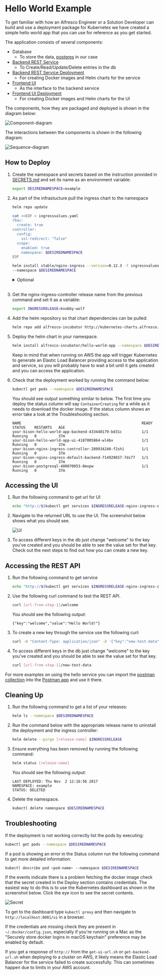 # Hello World Example

To get familiar with how an Alfresco Engineer or a Solution Developer can build and use a deployment package for Kubernetes 
we have created a simple hello world app that you can use for reference as you get started.

The application consists of several components:
* Database
	* To store the data, [postgres](https://github.com/kubernetes/charts/tree/master/stable/postgresql) in our case
* [Backend REST Service](https://github.com/Alfresco/alfresco-anaxes-hello-world-service)
	* To Create/Read/Update/Delete entries in the db
* [Backend REST Service Deployment](https://github.com/Alfresco/alfresco-anaxes-hello-world-service-deployment)
	* For creating Docker images and Helm charts for the service
* [Frontend UI](https://github.com/Alfresco/alfresco-anaxes-hello-world-ui)
	* As the interface to the backend service
* [Frontend UI Deployment](https://github.com/Alfresco/alfresco-anaxes-hello-world-ui-deployment)
	* For creating Docker images and Helm charts for the UI

The components, how they are packaged and deployed is shown in the diagram below:

![Component-diagram](./diagrams/component-diagram.png "component-diagram")

The interactions between the components is shown in the following diagram:

![Sequence-diagram](./diagrams/sequence-diagram.png "sequence-diagram")

## How to Deploy

1. Create the namespace and secrets based on the instruction provided in [SECRETS.md](https://github.com/Alfresco/alfresco-anaxes-shipyard/blob/master/SECRETS.md)
   and set its name as an environment variable:
   
   ```bash
   export DESIREDNAMESPACE=example
   ```

2. As part of the infrastucture pull the ingress chart to the namespace
    ```bash
    helm repo update
    
    cat <<EOF > ingressvalues.yaml
    rbac:
      create: true
    controller:
      config:
        ssl-redirect: "false"
      scope:
        enabled: true
        namespace: $DESIREDNAMESPACE
    EOF
    
    helm install stable/nginx-ingress --version=0.12.3 -f ingressvalues.yaml \
    --namespace $DESIREDNAMESPACE
    ```
    
    <details>
    <summary>Optional</summary>
    <p>
    
    If you want your own certificate set here you should create a secret from your cert files:
    
    ```bash
    kubectl create secret tls certsecret --key /tmp/tls.key --cert /tmp/tls.crt --namespace $DESIREDNAMESPACE
    ```
    
    Then deploy the ingress with following settings
    ```bash
    cat <<EOF > ingressvalues.yaml
    rbac:
      create: true
    controller:
      config:
        ssl-redirect: "false"
      scope:
        enabled: true
        namespace: $DESIREDNAMESPACE
      publishService:
        enabled: true
      extraArgs:
        default-ssl-certificate: $DESIREDNAMESPACE/certsecret
    EOF
    
    helm install stable/nginx-ingress --version=0.12.3 -f ingressvalues.yaml \
    --namespace $DESIREDNAMESPACE
    ```
    
    Or you can add an AWS generated certificate if you want and autogenerate a route53 entry
    
    ```bash
    cat <<EOF > ingressvalues.yaml
    rbac:
      create: true
    controller:
      config:
        ssl-redirect: "false"
      scope:
        enabled: true
        namespace: $DESIREDNAMESPACE
      publishService:
        enabled: true
      service:
        targetPorts:
          https: 80
        annotations:
          service.beta.kubernetes.io/aws-load-balancer-ssl-cert: #sslcert ARN -> https://github.com/kubernetes/kubernetes/blob/master/pkg/cloudprovider/providers/aws/aws.go
          service.beta.kubernetes.io/aws-load-balancer-ssl-ports: https
          # External dns will help you autogenerate an entry in route53 for your cluster. More info here -> https://github.com/kubernetes-incubator/external-dns
          external-dns.alpha.kubernetes.io/hostname: $DESIREDNAMESPACE.YourDNSZone
    EOF
    
    helm install stable/nginx-ingress --version=0.12.3 -f ingressvalues.yaml \
    --namespace $DESIREDNAMESPACE
    ```
    </p>
    </details>
    <br/>

3. Get the nginx-ingress-controller release name from the previous command and set it as a variable:
    ```bash
    export INGRESSRELEASE=knobby-wolf
    ```

4. Add the helm repository so that chart dependencies can be pulled:
    ```bash
    helm repo add alfresco-incubator http://kubernetes-charts.alfresco.com/incubator
    ```

5. Deploy the helm chart in your namespace.
    ```bash
    helm install alfresco-incubator/hello-world-app --namespace $DESIREDNAMESPACE
    ```
    Keep in mind that when running on AWS the app will trigger Kubernetes to generate an Elastic Load Balancer providing 
    access to the application and service, so you will probably have to wait a bit until it gets created and you can access 
    the application.

6. Check that the deployment worked by running the command below:

    ```bash
    kubectl get pods --namespace $DESIREDNAMESPACE
    ```

    You should see output something similar to below. The first time you deploy the status column will say <code>ContainerCreating</code> for a while as it needs to download the docker image. If the status column shows an error take a look at the Troubleshooting section.

    ```
    NAME                                                       READY     STATUS    RESTARTS   AGE
    your-bison-hello-world-app-backend-433440179-bd31c         1/1       Running   0          37m
    your-bison-hello-world-app-ui-4187005864-wl4bx             1/1       Running   0          37m
    your-bison-nginx-ingress-controller-289934240-f2sh1        1/1       Running   0          37m
    your-bison-nginx-ingress-default-backend-714929657-7ds77   1/1       Running   0          37m
    your-bison-postgresql-400070053-8mxpw                      1/1       Running   0          37m
    ```

## Accessing the UI

1. Run the following command to get url for UI

    ```bash
    echo "http://$(kubectl get services $INGRESSRELEASE-nginx-ingress-controller -o jsonpath={.status.loadBalancer.ingress[0].hostname} --namespace $DESIREDNAMESPACE)/hello-ui/welcome"
    ```

2. Navigate to the returned URL to use the UI. The screenshot below shows what you should see.

    ![UI](./diagrams/app-ui.png)

3. To access different keys in the db just change "welcome" to the key you've created and you should be able to see the value set for that key.
Check out the next steps to find out how you can create a new key.

## Accessing the REST API

1. Run the following command to get service 

    ```bash
    echo "http://$(kubectl get services $INGRESSRELEASE-nginx-ingress-controller -o jsonpath={.status.loadBalancer.ingress[0].hostname} --namespace $DESIREDNAMESPACE)/hello-service/hello/"
    ```

2. Use the following curl command to test the REST API.

    ```bash
    curl [url-from-step-1]/welcome
    ```

    You should see the following output:

    ```
    {"key":"welcome","value":"Hello World!"}
    ```

3. To create a new key through the service use the following curl:

    ```bash
    curl -H "Content-Type: application/json" -d '{"key":"new-test-data","value":"Test 1,2,3"}' [url-from-step-1]
    ```

4. To access different keys in the db just change "welcome" to the key you've created and you should be able to see the value set for that key.

    ```bash
    curl [url-from-step-1]/new-test-data
    ```
For more examples on using the hello service you can import the [postman collection](https://github.com/Alfresco/alfresco-anaxes-hello-world-service/blob/master/src/test/postman/hello-service-test-collection.json) 
into the [Postman app](https://www.getpostman.com/docs/) and use it there.

## Cleaning Up

1. Run the following command to get a list of your releases:

    ```bash
    helm ls --namespace $DESIREDNAMESPACE
    ```

2. Run the command below with the appropriate release name to uninstall the deployment and the ingress controller:

    ```bash
    helm delete --purge [release-name] $INGRESSRELEASE
    ```

3. Ensure everything has been removed by running the following command:

    ```bash
    helm status [release-name]
    ```

    You should see the following output:

    ```
    LAST DEPLOYED: Thu Nov  2 12:16:56 2017
    NAMESPACE: example
    STATUS: DELETED
    ```

4. Delete the namespace.

    ```bash
    kubectl delete namespace $DESIREDNAMESPACE
    ```

## Troubleshooting

If the deployment is not working correctly list the pods by executing:
    
```bash
kubectl get pods --namespace $DESIREDNAMESPACE
```

If a pod is showing an error in the Status column run the following command to get more detailed information:

```bash
kubectl describe pod <pod-name> --namespace $DESIREDNAMESPACE
```

If the events indicate there is a problem fetching the docker image check that the secret created in the Deploy section 
contains credentials. The easiest way to do this is to use the Kubernetes dashboard as shown in the screenshot below. 
Click the eye icon to see the secret contents.

![Secret](./diagrams/secrets-in-dashboard.png)

To get to the dashboard type `kubectl proxy` and then navigate to `http://localhost:8081/ui` in a browser.

If the credentials are missing check they are present in `~/.docker/config.json`, especially if you're running on a Mac 
as the "Securely store docker logins in macOS keychain" preference may be enabled by default.

If you get a response of `http://` from the `get-ui-url.sh` or `get-backend-url.sh` 
when deploying to a cluster on AWS, it likely means the Elastic Load Balancer for the service failed to create successfully. 
This can sometimes happen due to limits in your AWS account.
